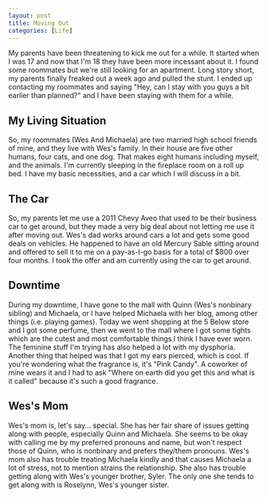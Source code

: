 ```yaml
---
layout: post
title: Moving Out
categories: [Life]
---
```


My parents have been threatening to kick me out for a while. It started when I was 17 and now that I'm 18 they have been more incessant about it. I found some roommates but we're still looking for an apartment. Long story short, my parents finally freaked out a week ago and pulled the stunt. I ended up contacting my roommates and saying "Hey, can I stay with you guys a bit earlier than planned?" and I have been staying with them for a while.

## My Living Situation
So, my roommates (Wes And Michaela) are two married high school friends of mine, and they live with Wes's family. In their house are five other humans, four cats, and one dog. That makes eight humans including myself, and the animals. I'm currently sleeping in the fireplace room on a roll up bed. I have my basic necessities, and a car which I will discuss in a bit.

## The Car
So, my parents let me use a 2011 Chevy Aveo that used to be their business car to get around, but they made a very big deal about not letting me use it after moving out. Wes's dad works around cars a lot and gets some good deals on vehicles. He happened to have an old Mercury Sable sitting around and offered to sell it to me on a pay-as-I-go basis for a total of $800 over four months. I took the offer and am currently using the car to get around.

## Downtime
During my downtime, I have gone to the mall with Quinn (Wes's nonbinary sibling) and Michaela, or I have helped Michaela with her blog, among other things (i.e. playing games). Today we went shopping at the 5 Below store and I got some perfume, then we went to the mall where I got some tights which are the cutest and most comfortable things I think I have ever worn. The feminine stuff I'm trying has also helped a lot with my dysphoria. Another thing that helped was that I got my ears pierced, which is cool. If you're wondering what the fragrance is, it's "Pink Candy". A coworker of mine wears it and I had to ask "Where on earth did you get this and what is it called" because it's such a good fragrance. 

## Wes's Mom
Wes's mom is, let's say... special. She has her fair share of issues getting along with people, especially Quinn and Michaela. She seems to be okay with calling me by my preferred pronouns and name, but won't respect those of Quinn, who is nonbinary and prefers they/them pronouns. Wes's mom also has trouble treating Michaela kindly and that causes Michaela a lot of stress, not to mention strains the relationship. She also has trouble getting along with Wes's younger brother, Syler. The only one she tends to get along with is Roselynn, Wes's younger sister.